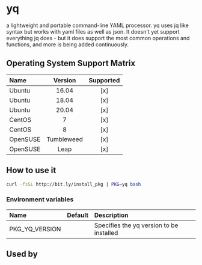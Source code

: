 # yq

a lightweight and portable command-line YAML processor. yq uses jq
like syntax but works with yaml files as well as json. It doesn't yet
support everything jq does - but it does support the most common
operations and functions, and more is being added continuously.

## Operating System Support Matrix

| Name     |  Version   | Supported |
| :------- | :--------: | :-------: |
| Ubuntu   |   16.04    |    [x]    |
| Ubuntu   |   18.04    |    [x]    |
| Ubuntu   |   20.04    |    [x]    |
| CentOS   |     7      |    [x]    |
| CentOS   |     8      |    [x]    |
| OpenSUSE | Tumbleweed |    [x]    |
| OpenSUSE |    Leap    |    [x]    |

## How to use it

```bash
curl -fsSL http://bit.ly/install_pkg | PKG=yq bash
```

### Environment variables

| Name           | Default | Description                              |
| :------------- | :------ | :--------------------------------------- |
| PKG_YQ_VERSION |         | Specifies the yq version to be installed |

## Used by
